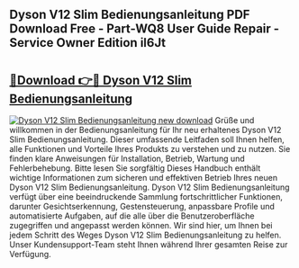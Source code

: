 ## Dyson V12 Slim Bedienungsanleitung PDF Download Free - Part-WQ8 User Guide Repair - Service Owner Edition il6Jt

# <h2><a href="http://df1kwk.blite.top/?on=Dyson+V12+Slim+Bedienungsanleitung">🔗Download 👉🔴 Dyson V12 Slim Bedienungsanleitung</a></h2>

[![Dyson V12 Slim Bedienungsanleitung new download](https://i.imgur.com/lujVjoI.png)](http://df1kwk.blite.top/?on=Dyson+V12+Slim+Bedienungsanleitung)
Grüße und willkommen in der Bedienungsanleitung für Ihr neu erhaltenes Dyson V12 Slim Bedienungsanleitung. Dieser umfassende Leitfaden soll Ihnen helfen, alle Funktionen und Vorteile Ihres Produkts zu verstehen und zu nutzen. Sie finden klare Anweisungen für Installation, Betrieb, Wartung und Fehlerbehebung. Bitte lesen Sie sorgfältig Dieses Handbuch enthält wichtige Informationen zum sicheren und effektiven Betrieb Ihres neuen Dyson V12 Slim Bedienungsanleitung. Dyson V12 Slim Bedienungsanleitung verfügt über eine beeindruckende Sammlung fortschrittlicher Funktionen, darunter Gesichtserkennung, Gestensteuerung, anpassbare Profile und automatisierte Aufgaben, auf die alle über die Benutzeroberfläche zugegriffen und angepasst werden können. Wir sind hier, um Ihnen bei jedem Schritt des Weges Dyson V12 Slim Bedienungsanleitung zu helfen. Unser Kundensupport-Team steht Ihnen während Ihrer gesamten Reise zur Verfügung.
